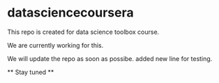 # datasciencecoursera
This repo is created for data science toolbox course.

We are currently working for this.

We will update the repo as soon as possibe.
added new line for testing.


** Stay tuned **